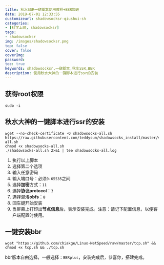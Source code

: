 ```yaml
---
title: 秋水SSR一键脚本使用教程+BBR加速
date: 2019-07-01 12:33:55
customizeurl: shadowsocksr-qiushui-sh
categories:
- [科学上网, shadowsocksr]
tags:
- shadowsocksr
img: /images/shadowsocksr.png
top: false
cover: false
coverImg: 
password: 
toc: true
keywords: shadowsocksr,一键脚本,秋水SSR,BBR
description: 使用秋水大神的一键脚本进行ssr的安装
---
```


## 获得root权限

```
sudo -i
```

## 秋水大神的一键脚本进行ssr的安装

```
wget --no-check-certificate -O shadowsocks-all.sh https://raw.githubusercontent.com/teddysun/shadowsocks_install/master/shadowsocks-all.sh
chmod +x shadowsocks-all.sh
./shadowsocks-all.sh 2>&1 | tee shadowsocks-all.log
```

1. 执行以上脚本
2. 选择第二个选项
3. 输入任意密码
4. 输入端口号：必须`0-65535`之间
5. 选择**加密**方式：`11`
6. 选择**协议protocol**：`3`
7. 选择混淆**obfs**：`8`
8. 回车键开始安装
9. 当屏幕上打印出**节点信息**后，表示安装完成。注意：请记下配置信息，以便客户端配置时使用。

## 一键安装bbr

```
wget "https://github.com/chiakge/Linux-NetSpeed/raw/master/tcp.sh" && chmod +x tcp.sh && ./tcp.sh
```

bbr版本自由选择，一般选择：`BBRplus`，安装完成后，恭喜你，搭建完成。